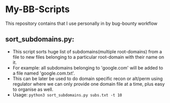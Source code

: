 # My-BB-Scripts
This repository contains that I use personally in by bug-bounty workflow

## sort_subdomains.py:
- This script sorts huge list of subdomains(multiple root-domains) from a file to new files belonging to a particular root-domain with their name on it.
- For example: all subdomains belonging to 'google.com' will be added to a file named 'google.com.txt'.
- This can be later be used to do domain specific recon or alt/perm using regulator where we can only provide one domain file at a time, plus easy to organise as well. 
- Usage: `python3 sort_subdomains.py subs.txt -t 10`
